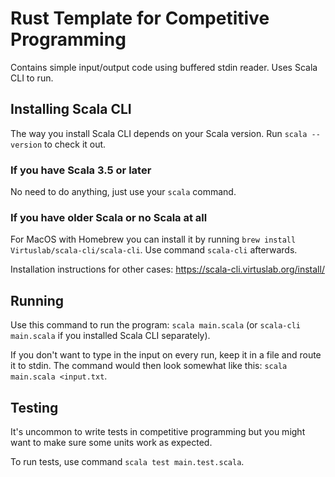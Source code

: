# Rust Template for Competitive Programming

Contains simple input/output code using buffered stdin reader. Uses Scala CLI to run.

## Installing Scala CLI

The way you install Scala CLI depends on your Scala version. Run `scala --version` to check it out.

### If you have Scala 3.5 or later

No need to do anything, just use your `scala` command.

### If you have older Scala or no Scala at all

For MacOS with Homebrew you can install it by running `brew install Virtuslab/scala-cli/scala-cli`. Use command `scala-cli` afterwards.

Installation instructions for other cases: https://scala-cli.virtuslab.org/install/

## Running

Use this command to run the program: `scala main.scala` (or `scala-cli main.scala` if you installed Scala CLI separately).

If you don't want to type in the input on every run, keep it in a file and route it to stdin. The command would then look somewhat like this: `scala main.scala <input.txt`.

## Testing

It's uncommon to write tests in competitive programming but you might want to make sure some units work as expected.

To run tests, use command `scala test main.test.scala`.
